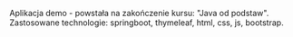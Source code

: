 Aplikacja demo - powstała na zakończenie kursu: "Java od podstaw".
Zastosowane technologie: springboot, thymeleaf, html, css, js, bootstrap.
